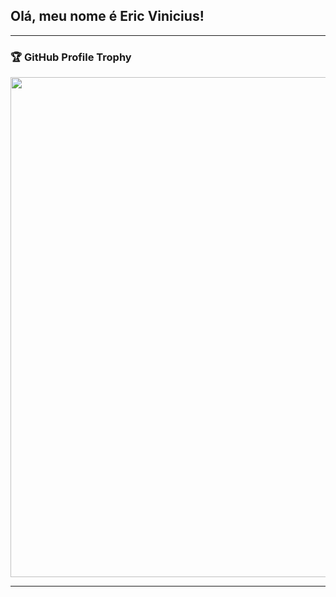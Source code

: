 ## Olá, meu nome é Eric Vinicius!



--- 

### 🏆 GitHub Profile Trophy

<p align="center">
  <a
    href="https://github.com/ryo-ma/github-profile-trophy"
    title="repositório de troféus"
  >
    <img
      width="800"
      src="https://github-profile-trophy.vercel.app/?username=ericvinicius&column=8&theme=darkhub&no-frame=true&no-bg=true"
    />
  </a>
</p>

---
